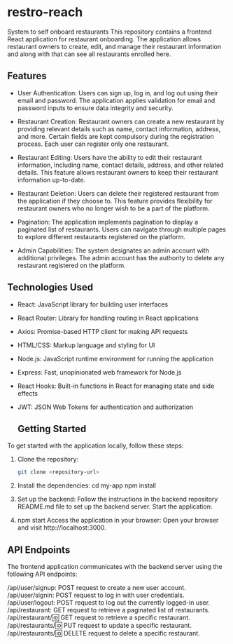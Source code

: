 # restro-reach
System to self onboard restaurants
This repository contains a frontend React application for restaurant onboarding. The application allows restaurant owners to create, edit, and manage their restaurant information and along with that can see all restaurants enrolled here.

## Features

- User Authentication: Users can sign up, log in, and log out using their email and password. The application applies validation for email and password inputs to ensure data integrity and security.

- Restaurant Creation: Restaurant owners can create a new restaurant by providing relevant details such as name, contact information, address, and more. Certain fields are kept compulsory during the registration process. Each user can register only one restaurant.

- Restaurant Editing: Users have the ability to edit their restaurant information, including name, contact details, address, and other related details. This feature allows restaurant owners to keep their restaurant information up-to-date.

- Restaurant Deletion: Users can delete their registered restaurant from the application if they choose to. This feature provides flexibility for restaurant owners who no longer wish to be a part of the platform.

- Pagination: The application implements pagination to display a paginated list of restaurants. Users can navigate through multiple pages to explore different restaurants registered on the platform.

- Admin Capabilities: The system designates an admin account with additional privileges. The admin account has the authority to delete any restaurant registered on the platform.

## Technologies Used

- React: JavaScript library for building user interfaces
- React Router: Library for handling routing in React applications
- Axios: Promise-based HTTP client for making API requests
- HTML/CSS: Markup language and styling for UI
- Node.js: JavaScript runtime environment for running the application
- Express: Fast, unopinionated web framework for Node.js
- React Hooks: Built-in functions in React for managing state and side effects
- JWT: JSON Web Tokens for authentication and authorization

  ## Getting Started

To get started with the application locally, follow these steps:

1. Clone the repository:
   ```bash
   git clone <repository-url>
   
2. Install the dependencies:
cd my-app
npm install

4. Set up the backend:
Follow the instructions in the backend repository README.md file to set up the backend server.
Start the application:

5. npm start
Access the application in your browser:
Open your browser and visit http://localhost:3000.

  ## API Endpoints
  
The frontend application communicates with the backend server using the following API endpoints:

/api/user/signup: POST request to create a new user account.
/api/user/signin: POST request to log in with user credentials.
/api/user/logout: POST request to log out the currently logged-in user.
/api/restaurant: GET request to retrieve a paginated list of restaurants.
/api/restaurant/:id: GET request to retrieve a specific restaurant.
/api/restaurants/:id: PUT request to update a specific restaurant.
/api/restaurants/:id: DELETE request to delete a specific restaurant.
